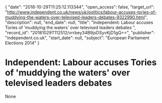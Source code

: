{
  "date": "2018-10-29T11:25:12.113344", 
  "open_access": false, 
  "target_url": "http://www.independent.co.uk/news/uk/politics/labour-accuses-tories-of-muddying-the-waters-over-televised-leaders-debates-9322990.html", 
  "description": null, 
  "end_date": null, 
  "title": "Independent:  Labour accuses Tories of 'muddying the waters' over televised leaders debates ", 
  "record_id": "20181029T112512/vrrbey34B9jsDSyvKjD1gQ==", 
  "publisher": "independent.co.uk", 
  "start_date": null, 
  "subject": "European Parliament Elections 2014"
}

# Independent:  Labour accuses Tories of 'muddying the waters' over televised leaders debates 

None